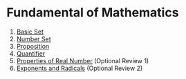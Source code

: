 # Fundamental of Mathematics 
1. [Basic Set](Basic%20Set.ipynb)
2. [Number Set](Number%20Set.ipynb)
3. [Proposition](Proposition.ipynb)
4. [Quantifier](Quantifier.ipynb)
4. [Properties of Real Number](Properties%20of%20Real%20Number.ipynb) (Optional Review 1)
5. [Exponents and Radicals](Exponents%20and%20Radicals.ipynb) (Optional Review 2)